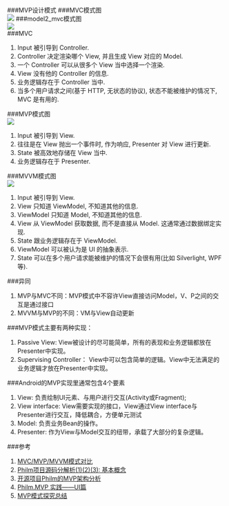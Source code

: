 ###MVP设计模式
###MVC模式图  
<img src="../images/mvc.png"/>
###model2_mvc模式图  
<img src="../images/model2_mvc.png"/>  
###MVC
1. Input 被引导到 Controller.
2. Controller 决定渲染哪个 View, 并且生成 View 对应的 Model.
3. 一个 Controller 可以从很多个 View 当中选择一个渲染.
4. View 没有他的 Controller 的信息.
5. 业务逻辑存在于 Controller 当中.
6. 当多个用户请求之间(基于 HTTP, 无状态的协议), 状态不能被维护的情况下, MVC 是有用的.

###MVP模式图  
<img src="../images/mvp.png"/>
1. Input 被引导到 View.
2. 往往是在 View 抛出一个事件时, 作为响应, Presenter 对 View 进行更新.
4. State 被高效地存储在 View 当中.
5. 业务逻辑存在于 Presenter.

###MVVM模式图  
<img src="../images/mvvm.png"/>

1. Input 被引导到 View.
2. View 只知道 ViewModel, 不知道其他的信息.
3. ViewModel 只知道 Model, 不知道其他的信息.
4. View 从 ViewModel 获取数据, 而不是直接从 Model. 这通常通过数据绑定实现.
5. State 跟业务逻辑存在于 ViewModel.
6. ViewModel 可以被认为是 UI 的抽象表示.
7. State 可以在多个用户请求能被维护的情况下会很有用(比如 Silverlight, WPF 等).

###异同
1. MVP与MVC不同：MVP模式中不容许View直接访问Model，V、P之间的交互是通过接口
2. MVVM与MVP的不同：VM与View自动更新

###MVP模式主要有两种实现：
1. Passive View: View被设计的尽可能简单，所有的表现和业务逻辑都放在Presenter中实现。
2. Supervising Controller： View中可以包含简单的逻辑。View中无法满足的业务逻辑才放在Presenter中实现。

###Android的MVP实现里通常包含4个要素
1. View: 负责绘制UI元素、与用户进行交互(Activity或Fragment);
2. View interface: View需要实现的接口，View通过View interface与Presenter进行交互，降低耦合，方便单元测试
3. Model: 负责业务Bean的操作。
4. Presenter: 作为View与Model交互的纽带，承载了大部分的复杂逻辑。



###参考
1. [MVC/MVP/MVVM模式对比](http://segmentfault.com/a/1190000002738508)
2. [Philm项目源码分解析(1)(2)(3): 基本概念](http://codethink.me/2015/03/26/philm-source-code-analysis-1/)
3. [开源项目Philm的MVP架构分析](http://www.lightskystreet.com/2015/02/10/philm_mvp/)
4. [Philm.MVP 实践——UI篇](http://blog.csdn.net/ewrfedf/article/details/49635223)
5. [MVP模式探究总结](http://www.v2ex.com/t/212456#reply2)